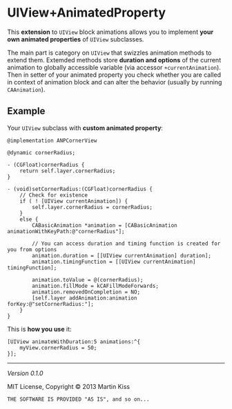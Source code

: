 # UIView+AnimatedProperty

This **extension** to `UIView` block animations allows you to implement **your own animated properties** of `UIView` subclasses.

The main part is category on `UIView` that swizzles animation methods to extend them. Extemded methods store **duration and options** of the current animation to globally accessible variable (via accessor `+currentAnimation`). Then in setter of your animated property you check whether you are called in context of animation block and can alter the behavior (usually by running `CAAnimation`).



## Example

Your `UIView` subclass with **custom animated property**:

```
@implementation ANPCornerView

@dynamic cornerRadius;

- (CGFloat)cornerRadius {
    return self.layer.cornerRadius;
}

- (void)setCornerRadius:(CGFloat)cornerRadius {
    // Check for existence
    if ( ! [UIView currentAnimation]) {
        self.layer.cornerRadius = cornerRadius;
    }
    else {
        CABasicAnimation *animation = [CABasicAnimation animationWithKeyPath:@"cornerRadius"];
        
        // You can access duration and timing function is created for you from options
        animation.duration = [[UIView currentAnimation] duration];
        animation.timingFunction = [[UIView currentAnimation] timingFunction];
        
        animation.toValue = @(cornerRadius);
        animation.fillMode = kCAFillModeForwards;
        animation.removedOnCompletion = NO;
        [self.layer addAnimation:animation forKey:@"setCornerRadius:"];
    }
}
```

This is **how you use** it:

```
[UIView animateWithDuration:5 animations:^{
    myView.cornerRadius = 50;
}];
```

---
_Version 0.1.0_

MIT License, Copyright © 2013 Martin Kiss

`THE SOFTWARE IS PROVIDED "AS IS", and so on...`
